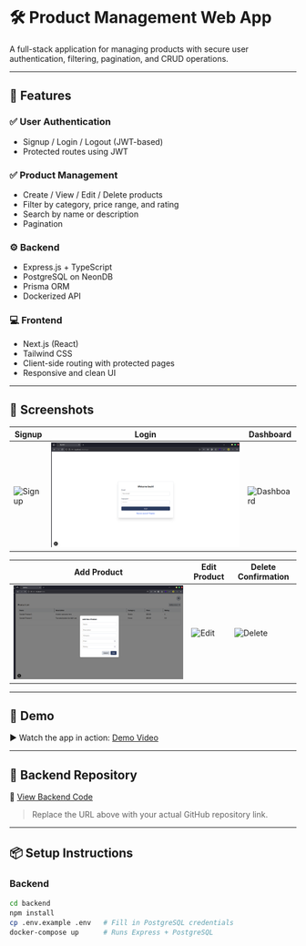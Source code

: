 # 🛠️ Product Management Web App

A full-stack application for managing products with secure user authentication, filtering, pagination, and CRUD operations.

---

## 🚀 Features

### ✅ User Authentication
- Signup / Login / Logout (JWT-based)
- Protected routes using JWT

### ✅ Product Management
- Create / View / Edit / Delete products
- Filter by category, price range, and rating
- Search by name or description
- Pagination

### ⚙️ Backend
- Express.js + TypeScript
- PostgreSQL on NeonDB
- Prisma ORM
- Dockerized API

### 💻 Frontend
- Next.js (React)
- Tailwind CSS
- Client-side routing with protected pages
- Responsive and clean UI

---

## 📸 Screenshots

| Signup | Login | Dashboard |
|--------|-------|-----------|
| ![Signup](/public/result/signup.png) | ![Login](/public/result/login.png) | ![Dashboard](/public/result/dashboard.png) |

| Add Product | Edit Product | Delete Confirmation |
|-------------|--------------|----------------------|
| ![Add](/public/result/add-product.png) | ![Edit](/public/result/edit-product.png) | ![Delete](/public/result/delete-confirm.png) |

---

## 🎥 Demo

▶️ Watch the app in action: [Demo Video](./public/result/demo.mkv)

---

## 📂 Backend Repository

🔗 [View Backend Code](https://github.com/your-username/backend-repo-name)

> Replace the URL above with your actual GitHub repository link.

---

## 📦 Setup Instructions

### Backend
```bash
cd backend
npm install
cp .env.example .env   # Fill in PostgreSQL credentials
docker-compose up      # Runs Express + PostgreSQL
